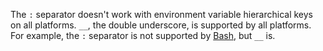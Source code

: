 The `:` separator doesn't work with environment variable hierarchical keys on all platforms. `__`, the double underscore, is supported by all platforms. For example, the `:` separator is not supported by [Bash](https://linuxhint.com/bash-environment-variables/), but `__` is.
